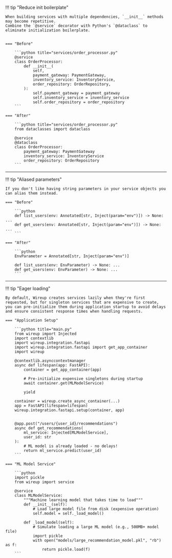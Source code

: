 !!! tip "Reduce init boilerplate"

    When building services with multiple dependencies, `__init__` methods may become repetitive.
    Combine the `@service` decorator with Python's `@dataclass` to eliminate initialization boilerplate.


    === "Before"

        ```python title="services/order_processor.py"
        @service
        class OrderProcessor:
            def __init__(
                self,
                payment_gateway: PaymentGateway,
                inventory_service: InventoryService,
                order_repository: OrderRepository,
            ):
                self.payment_gateway = payment_gateway
                self.inventory_service = inventory_service
                self.order_repository = order_repository
        ```

    === "After"

        ```python title="services/order_processor.py"
        from dataclasses import dataclass

        @service
        @dataclass
        class OrderProcessor:
            payment_gateway: PaymentGateway
            inventory_service: InventoryService
            order_repository: OrderRepository
        ```

---

!!! tip "Aliased parameters"

    If you don't like having string parameters in your service objects you can alias them instead.

    === "Before"

        ```python
        def list_users(env: Annotated[str, Inject(param="env")]) -> None: ...
        def get_users(env: Annotated[str, Inject(param="env")]) -> None: ...
        ```

    === "After"

        ```python
        EnvParameter = Annotated[str, Inject(param="env")]

        def list_users(env: EnvParameter) -> None: ...
        def get_users(env: EnvParameter) -> None: ...
        ```

---

!!! tip "Eager loading"

    By default, Wireup creates services lazily when they're first requested, but for singleton services that are expensive to create, you can pre-initialize them during application startup to avoid delays and ensure consistent response times when handling requests.

    === "Application Setup"

        ```python title="main.py"
        from wireup import Injected
        import contextlib
        import wireup.integration.fastapi
        import wireup.integration.fastapi import get_app_container
        import wireup

        @contextlib.asynccontextmanager
        async def lifespan(app: FastAPI):
            container = get_app_container(app)
            
            # Pre-initialize expensive singletons during startup
            await container.get(MLModelService)
            
            yield

        container = wireup.create_async_container(...)
        app = FastAPI(lifespan=lifespan)
        wireup.integration.fastapi.setup(container, app)


        @app.post("/users/{user_id}/recommendations")
        async def get_recommendations(
            ml_service: Injected[MLModelService], 
            user_id: str
        ):
            # ML model is already loaded - no delays!
            return ml_service.predict(user_id)
        ```
    
    === "ML Model Service"

        ```python
        import pickle
        from wireup import service

        @service
        class MLModelService:
            """Machine learning model that takes time to load"""
            def __init__(self):
                # Load large model file from disk (expensive operation)
                self.model = self._load_model()
                
            def _load_model(self):
                # Simulate loading a large ML model (e.g., 500MB+ model file)
                import pickle
                with open("models/large_recommendation_model.pkl", "rb") as f:
                    return pickle.load(f)
        ```